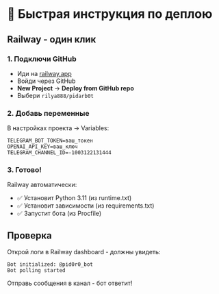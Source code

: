 # 🚀 Быстрая инструкция по деплою

## Railway - один клик

### 1. Подключи GitHub
- Иди на [railway.app](https://railway.app)
- Войди через GitHub
- **New Project** → **Deploy from GitHub repo**
- Выбери `rilya888/pidarb0t`

### 2. Добавь переменные
В настройках проекта → Variables:

```env
TELEGRAM_BOT_TOKEN=ваш_токен
OPENAI_API_KEY=ваш_ключ  
TELEGRAM_CHANNEL_ID=-1003122131444
```

### 3. Готово!
Railway автоматически:
- ✅ Установит Python 3.11 (из runtime.txt)
- ✅ Установит зависимости (из requirements.txt)
- ✅ Запустит бота (из Procfile)

## Проверка

Открой логи в Railway dashboard - должны увидеть:
```
Bot initialized: @pid0r0_bot
Bot polling started
```

Отправь сообщения в канал - бот ответит!

